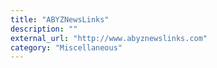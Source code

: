 ```yaml
---
title: "ABYZNewsLinks"
description: ""
external_url: "http://www.abyznewslinks.com"
category: "Miscellaneous"
---
```


